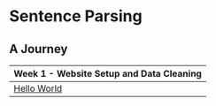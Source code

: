 # Sentence Parsing
## A Journey

| Week 1 - Website Setup and Data Cleaning  |
|-------------------------------------------|
| [Hello World](/resources/helloworld.html) |
